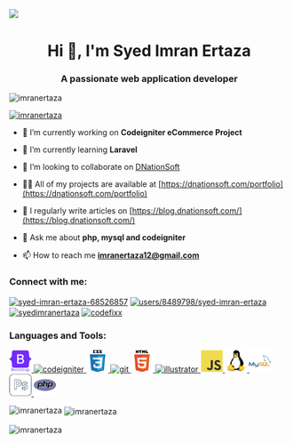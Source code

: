 <img src="https://dnationsoft.com/assets/images/git_banners/git_banner_black.png" />
<h1 align="center">Hi 👋, I'm Syed Imran Ertaza</h1>
<h3 align="center">A passionate web application developer</h3>
<span><img src="https://komarev.com/ghpvc/?username=imranertaza&label=Profile%20views&color=0e75b6&style=flat" alt="imranertaza" /></span>
<p align="left"> <a href="https://github.com/ryo-ma/github-profile-trophy"><img src="[https://github-profile-trophy.vercel.app/?username=imranertaza]" alt="imranertaza" /></a> </p>


- 🔭 I’m currently working on **Codeigniter eCommerce Project**

- 🌱 I’m currently learning **Laravel**

- 👯 I’m looking to collaborate on [DNationSoft](http://dnationsoft.com/)

- 👨‍💻 All of my projects are available at [https://dnationsoft.com/portfolio](https://dnationsoft.com/portfolio)

- 📝 I regularly write articles on [https://blog.dnationsoft.com/](https://blog.dnationsoft.com/)

- 💬 Ask me about **php, mysql and codeigniter**

- 📫 How to reach me **imranertaza12@gmail.com**

<h3 align="left">Connect with me:</h3>
<p align="left">
<a href="https://linkedin.com/in/syed-imran-ertaza-68526857" target="blank"><img align="center" src="https://raw.githubusercontent.com/rahuldkjain/github-profile-readme-generator/master/src/images/icons/Social/linked-in-alt.svg" alt="syed-imran-ertaza-68526857" height="30" width="40" /></a>
<a href="https://stackoverflow.com/users/8489798/syed-imran-ertaza" target="blank"><img align="center" src="https://raw.githubusercontent.com/rahuldkjain/github-profile-readme-generator/master/src/images/icons/Social/stack-overflow.svg" alt="users/8489798/syed-imran-ertaza" height="30" width="40" /></a>
<a href="https://fb.com/syedimranertaza" target="blank"><img align="center" src="https://raw.githubusercontent.com/rahuldkjain/github-profile-readme-generator/master/src/images/icons/Social/facebook.svg" alt="syedimranertaza" height="30" width="40" /></a>
<a href="https://www.youtube.com/@codefixx" target="blank"><img align="center" src="https://raw.githubusercontent.com/rahuldkjain/github-profile-readme-generator/master/src/images/icons/Social/youtube.svg" alt="codefixx" height="30" width="40" /></a>
</p>



<h3 align="left">Languages and Tools:</h3>
<p align="left"> <a href="https://getbootstrap.com" target="_blank" rel="noreferrer"> <img src="https://raw.githubusercontent.com/devicons/devicon/master/icons/bootstrap/bootstrap-plain-wordmark.svg" alt="bootstrap" width="40" height="40"/> </a> <a href="https://codeigniter.com" target="_blank" rel="noreferrer"> <img src="https://cdn.worldvectorlogo.com/logos/codeigniter.svg" alt="codeigniter" width="40" height="40"/> </a> <a href="https://www.w3schools.com/css/" target="_blank" rel="noreferrer"> <img src="https://raw.githubusercontent.com/devicons/devicon/master/icons/css3/css3-original-wordmark.svg" alt="css3" width="40" height="40"/> </a> <a href="https://git-scm.com/" target="_blank" rel="noreferrer"> <img src="https://www.vectorlogo.zone/logos/git-scm/git-scm-icon.svg" alt="git" width="40" height="40"/> </a> <a href="https://www.w3.org/html/" target="_blank" rel="noreferrer"> <img src="https://raw.githubusercontent.com/devicons/devicon/master/icons/html5/html5-original-wordmark.svg" alt="html5" width="40" height="40"/> </a> <a href="https://www.adobe.com/in/products/illustrator.html" target="_blank" rel="noreferrer"> <img src="https://www.vectorlogo.zone/logos/adobe_illustrator/adobe_illustrator-icon.svg" alt="illustrator" width="40" height="40"/> </a> <a href="https://developer.mozilla.org/en-US/docs/Web/JavaScript" target="_blank" rel="noreferrer"> <img src="https://raw.githubusercontent.com/devicons/devicon/master/icons/javascript/javascript-original.svg" alt="javascript" width="40" height="40"/> </a> <a href="https://www.linux.org/" target="_blank" rel="noreferrer"> <img src="https://raw.githubusercontent.com/devicons/devicon/master/icons/linux/linux-original.svg" alt="linux" width="40" height="40"/> </a> <a href="https://www.mysql.com/" target="_blank" rel="noreferrer"> <img src="https://raw.githubusercontent.com/devicons/devicon/master/icons/mysql/mysql-original-wordmark.svg" alt="mysql" width="40" height="40"/> </a> <a href="https://www.photoshop.com/en" target="_blank" rel="noreferrer"> <img src="https://raw.githubusercontent.com/devicons/devicon/master/icons/photoshop/photoshop-line.svg" alt="photoshop" width="40" height="40"/> </a> <a href="https://www.php.net" target="_blank" rel="noreferrer"> <img src="https://raw.githubusercontent.com/devicons/devicon/master/icons/php/php-original.svg" alt="php" width="40" height="40"/> </a> </p>


<p><img align="left" src="https://github-readme-stats.vercel.app/api/top-langs?username=imranertaza&show_icons=true&locale=en&layout=compact" alt="imranertaza" /></p>

<p>&nbsp;<img align="center" src="https://github-readme-stats.vercel.app/api?username=imranertaza&show_icons=true&locale=en" alt="imranertaza" /></p>

<p><img align="center" src="https://github-readme-streak-stats.herokuapp.com/?user=imranertaza&" alt="imranertaza" /></p>

